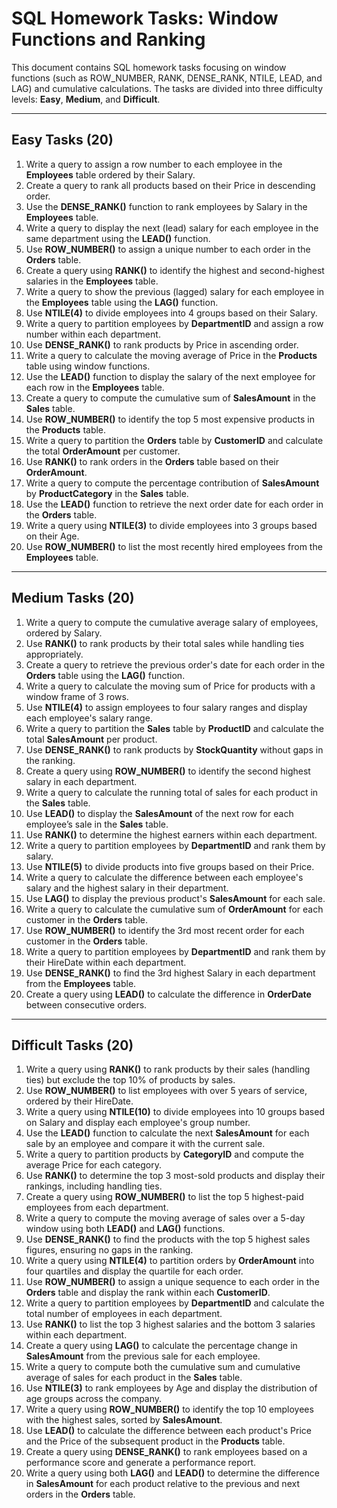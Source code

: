 # SQL Homework Tasks: Window Functions and Ranking

This document contains SQL homework tasks focusing on window functions (such as ROW_NUMBER, RANK, DENSE_RANK, NTILE, LEAD, and LAG) and cumulative calculations. The tasks are divided into three difficulty levels: **Easy**, **Medium**, and **Difficult**.

---

## Easy Tasks (20)

1. Write a query to assign a row number to each employee in the **Employees** table ordered by their Salary.
2. Create a query to rank all products based on their Price in descending order.
3. Use the **DENSE_RANK()** function to rank employees by Salary in the **Employees** table.
4. Write a query to display the next (lead) salary for each employee in the same department using the **LEAD()** function.
5. Use **ROW_NUMBER()** to assign a unique number to each order in the **Orders** table.
6. Create a query using **RANK()** to identify the highest and second-highest salaries in the **Employees** table.
7. Write a query to show the previous (lagged) salary for each employee in the **Employees** table using the **LAG()** function.
8. Use **NTILE(4)** to divide employees into 4 groups based on their Salary.
9. Write a query to partition employees by **DepartmentID** and assign a row number within each department.
10. Use **DENSE_RANK()** to rank products by Price in ascending order.
11. Write a query to calculate the moving average of Price in the **Products** table using window functions.
12. Use the **LEAD()** function to display the salary of the next employee for each row in the **Employees** table.
13. Create a query to compute the cumulative sum of **SalesAmount** in the **Sales** table.
14. Use **ROW_NUMBER()** to identify the top 5 most expensive products in the **Products** table.
15. Write a query to partition the **Orders** table by **CustomerID** and calculate the total **OrderAmount** per customer.
16. Use **RANK()** to rank orders in the **Orders** table based on their **OrderAmount**.
17. Write a query to compute the percentage contribution of **SalesAmount** by **ProductCategory** in the **Sales** table.
18. Use the **LEAD()** function to retrieve the next order date for each order in the **Orders** table.
19. Write a query using **NTILE(3)** to divide employees into 3 groups based on their Age.
20. Use **ROW_NUMBER()** to list the most recently hired employees from the **Employees** table.

---

## Medium Tasks (20)

1. Write a query to compute the cumulative average salary of employees, ordered by Salary.
2. Use **RANK()** to rank products by their total sales while handling ties appropriately.
3. Create a query to retrieve the previous order's date for each order in the **Orders** table using the **LAG()** function.
4. Write a query to calculate the moving sum of Price for products with a window frame of 3 rows.
5. Use **NTILE(4)** to assign employees to four salary ranges and display each employee's salary range.
6. Write a query to partition the **Sales** table by **ProductID** and calculate the total **SalesAmount** per product.
7. Use **DENSE_RANK()** to rank products by **StockQuantity** without gaps in the ranking.
8. Create a query using **ROW_NUMBER()** to identify the second highest salary in each department.
9. Write a query to calculate the running total of sales for each product in the **Sales** table.
10. Use **LEAD()** to display the **SalesAmount** of the next row for each employee’s sale in the **Sales** table.
11. Use **RANK()** to determine the highest earners within each department.
12. Write a query to partition employees by **DepartmentID** and rank them by salary.
13. Use **NTILE(5)** to divide products into five groups based on their Price.
14. Write a query to calculate the difference between each employee's salary and the highest salary in their department.
15. Use **LAG()** to display the previous product's **SalesAmount** for each sale.
16. Write a query to calculate the cumulative sum of **OrderAmount** for each customer in the **Orders** table.
17. Use **ROW_NUMBER()** to identify the 3rd most recent order for each customer in the **Orders** table.
18. Write a query to partition employees by **DepartmentID** and rank them by their HireDate within each department.
19. Use **DENSE_RANK()** to find the 3rd highest Salary in each department from the **Employees** table.
20. Create a query using **LEAD()** to calculate the difference in **OrderDate** between consecutive orders.

---

## Difficult Tasks (20)

1. Write a query using **RANK()** to rank products by their sales (handling ties) but exclude the top 10% of products by sales.
2. Use **ROW_NUMBER()** to list employees with over 5 years of service, ordered by their HireDate.
3. Write a query using **NTILE(10)** to divide employees into 10 groups based on Salary and display each employee's group number.
4. Use the **LEAD()** function to calculate the next **SalesAmount** for each sale by an employee and compare it with the current sale.
5. Write a query to partition products by **CategoryID** and compute the average Price for each category.
6. Use **RANK()** to determine the top 3 most-sold products and display their rankings, including handling ties.
7. Create a query using **ROW_NUMBER()** to list the top 5 highest-paid employees from each department.
8. Write a query to compute the moving average of sales over a 5-day window using both **LEAD()** and **LAG()** functions.
9. Use **DENSE_RANK()** to find the products with the top 5 highest sales figures, ensuring no gaps in the ranking.
10. Write a query using **NTILE(4)** to partition orders by **OrderAmount** into four quartiles and display the quartile for each order.
11. Use **ROW_NUMBER()** to assign a unique sequence to each order in the **Orders** table and display the rank within each **CustomerID**.
12. Write a query to partition employees by **DepartmentID** and calculate the total number of employees in each department.
13. Use **RANK()** to list the top 3 highest salaries and the bottom 3 salaries within each department.
14. Create a query using **LAG()** to calculate the percentage change in **SalesAmount** from the previous sale for each employee.
15. Write a query to compute both the cumulative sum and cumulative average of sales for each product in the **Sales** table.
16. Use **NTILE(3)** to rank employees by Age and display the distribution of age groups across the company.
17. Write a query using **ROW_NUMBER()** to identify the top 10 employees with the highest sales, sorted by **SalesAmount**.
18. Use **LEAD()** to calculate the difference between each product's Price and the Price of the subsequent product in the **Products** table.
19. Create a query using **DENSE_RANK()** to rank employees based on a performance score and generate a performance report.
20. Write a query using both **LAG()** and **LEAD()** to determine the difference in **SalesAmount** for each product relative to the previous and next orders in the **Orders** table.
